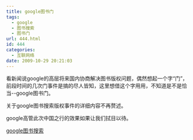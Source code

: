 ```yaml
---
title: google图书门
tags:
  - google
  - 图书搜索
  - 图书门
url: 444.html
id: 444
categories:
  - 互联网络
date: 2009-10-29 20:21:03
---
```


看新闻说google的高层将来国内协商解决图书版权问题，偶然想起一个字“门”，前段时间的几次门事件是搞的尽人皆知，这里想借这个字用用，不知道是不是恰当--google图书门。  

关于google图书搜索版权事件的详细内容不再赘述。  

google高管此次中国之行的效果如果让我们拭目以待。  

[google图书搜索](http://books.google.cn/)